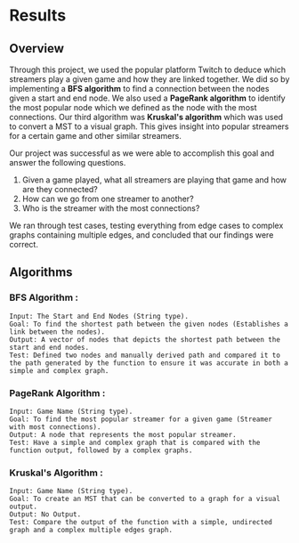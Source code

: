 # Results

## Overview 

Through this project, we used the popular platform Twitch to deduce which streamers play a given game and how they are linked together. We did so by implementing a **BFS algorithm** to find a connection between the nodes given a start and end node. We also used a **PageRank algorithm** to identify the most popular node which we defined as the node with the most connections. Our third algorithm was **Kruskal's algorithm** which was used to convert a MST to a visual graph. This gives insight into popular streamers for a certain game and other similar streamers. 

Our project was successful as we were able to accomplish this goal and answer the following questions.      

1) Given a game played, what all streamers are playing that game and how are they connected?      
2) How can we go from one streamer to another?      
3) Who is the streamer with the most connections?     

We ran through test cases, testing everything from edge cases to complex graphs containing multiple edges, and concluded that our findings were correct.

## Algorithms

### BFS Algorithm :    
    Input: The Start and End Nodes (String type).   
    Goal: To find the shortest path between the given nodes (Establishes a link between the nodes).  
    Output: A vector of nodes that depicts the shortest path between the start and end nodes.  
    Test: Defined two nodes and manually derived path and compared it to the path generated by the function to ensure it was accurate in both a simple and complex graph.

### PageRank Algorithm :    
    Input: Game Name (String type).   
    Goal: To find the most popular streamer for a given game (Streamer with most connections).   
    Output: A node that represents the most popular streamer.
    Test: Have a simple and complex graph that is compared with the function output, followed by a complex graphs.


### Kruskal's Algorithm :   
    Input: Game Name (String type).   
    Goal: To create an MST that can be converted to a graph for a visual output.   
    Output: No Output.   
    Test: Compare the output of the function with a simple, undirected graph and a complex multiple edges graph.

